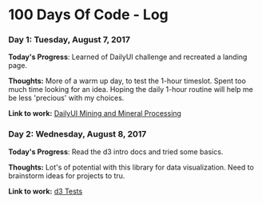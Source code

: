 # 100 Days Of Code - Log

### Day 1: Tuesday, August 7, 2017
**Today's Progress**: Learned of DailyUI challenge and recreated a landing page.

**Thoughts:** More of a warm up day, to test the 1-hour timeslot. Spent too much time looking for an idea. Hoping the daily 1-hour routine will help me be less 'precious' with my choices.

**Link to work:** [DailyUI Mining and Mineral Processing](https://codepen.io/akc52/pen/bjxPom/)

### Day 2: Wednesday, August 8, 2017

**Today's Progress**: Read the d3 intro docs and tried some basics.

**Thoughts:** Lot's of potential with this library for data visualization. Need to brainstorm ideas for projects to tru.

**Link to work:** [d3 Tests](https://codepen.io/akc52/pen/GBwpbx)

<!--
### Day X: 

**Today's Progress**: X.

**Thoughts:** X.

**Link to work:** [X](X)
-->